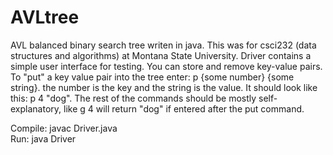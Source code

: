 # AVLtree
AVL balanced binary search tree writen in java. This was for csci232 (data structures and algorithms) at Montana State University. Driver contains a simple user interface for testing. You can store and remove key-value pairs. To "put" a key value pair into the tree enter: p {some number} {some string}. the number is the key and the string is the value. It should look like this: p 4 "dog". The rest of the commands should be mostly self-explanatory, like g 4 will return "dog" if entered after the put command.  
  
Compile: javac Driver.java  
Run: java Driver
